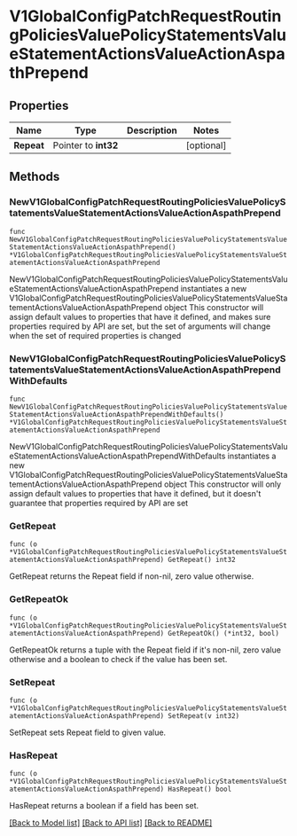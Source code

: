 # V1GlobalConfigPatchRequestRoutingPoliciesValuePolicyStatementsValueStatementActionsValueActionAspathPrepend

## Properties

Name | Type | Description | Notes
------------ | ------------- | ------------- | -------------
**Repeat** | Pointer to **int32** |  | [optional] 

## Methods

### NewV1GlobalConfigPatchRequestRoutingPoliciesValuePolicyStatementsValueStatementActionsValueActionAspathPrepend

`func NewV1GlobalConfigPatchRequestRoutingPoliciesValuePolicyStatementsValueStatementActionsValueActionAspathPrepend() *V1GlobalConfigPatchRequestRoutingPoliciesValuePolicyStatementsValueStatementActionsValueActionAspathPrepend`

NewV1GlobalConfigPatchRequestRoutingPoliciesValuePolicyStatementsValueStatementActionsValueActionAspathPrepend instantiates a new V1GlobalConfigPatchRequestRoutingPoliciesValuePolicyStatementsValueStatementActionsValueActionAspathPrepend object
This constructor will assign default values to properties that have it defined,
and makes sure properties required by API are set, but the set of arguments
will change when the set of required properties is changed

### NewV1GlobalConfigPatchRequestRoutingPoliciesValuePolicyStatementsValueStatementActionsValueActionAspathPrependWithDefaults

`func NewV1GlobalConfigPatchRequestRoutingPoliciesValuePolicyStatementsValueStatementActionsValueActionAspathPrependWithDefaults() *V1GlobalConfigPatchRequestRoutingPoliciesValuePolicyStatementsValueStatementActionsValueActionAspathPrepend`

NewV1GlobalConfigPatchRequestRoutingPoliciesValuePolicyStatementsValueStatementActionsValueActionAspathPrependWithDefaults instantiates a new V1GlobalConfigPatchRequestRoutingPoliciesValuePolicyStatementsValueStatementActionsValueActionAspathPrepend object
This constructor will only assign default values to properties that have it defined,
but it doesn't guarantee that properties required by API are set

### GetRepeat

`func (o *V1GlobalConfigPatchRequestRoutingPoliciesValuePolicyStatementsValueStatementActionsValueActionAspathPrepend) GetRepeat() int32`

GetRepeat returns the Repeat field if non-nil, zero value otherwise.

### GetRepeatOk

`func (o *V1GlobalConfigPatchRequestRoutingPoliciesValuePolicyStatementsValueStatementActionsValueActionAspathPrepend) GetRepeatOk() (*int32, bool)`

GetRepeatOk returns a tuple with the Repeat field if it's non-nil, zero value otherwise
and a boolean to check if the value has been set.

### SetRepeat

`func (o *V1GlobalConfigPatchRequestRoutingPoliciesValuePolicyStatementsValueStatementActionsValueActionAspathPrepend) SetRepeat(v int32)`

SetRepeat sets Repeat field to given value.

### HasRepeat

`func (o *V1GlobalConfigPatchRequestRoutingPoliciesValuePolicyStatementsValueStatementActionsValueActionAspathPrepend) HasRepeat() bool`

HasRepeat returns a boolean if a field has been set.


[[Back to Model list]](../README.md#documentation-for-models) [[Back to API list]](../README.md#documentation-for-api-endpoints) [[Back to README]](../README.md)


